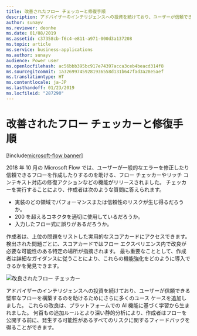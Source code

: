 ```yaml
---
title: 改善されたフロー チェッカーと修復手順
description: アドバイザーのインテリジェンスへの投資を続けており、ユーザーが信頼できる堅牢なフローを構築するのを助けるためにさらに多くのユース ケースを追加しました。
author: sunayv
ms.reviewer: deonhe
ms.date: 01/08/2019
ms.assetid: c37358cb-f6c4-e811-a971-000d3a137208
ms.topic: article
ms.service: business-applications
ms.author: sunayv
audience: Power user
ms.openlocfilehash: ac56bbb395bc917e74397acca3ceb4beacd314f8
ms.sourcegitcommit: 1a326997459281936558d131b647fad3a28e5aef
ms.translationtype: HT
ms.contentlocale: ja-JP
ms.lasthandoff: 01/23/2019
ms.locfileid: "287290"
---
```

# <a name="improved-flow-checker-and-remediation-steps"></a>改善されたフロー チェッカーと修復手順


[!include[microsoft-flow banner](../includes/microsoft-flow.md)]

2018 年 10 月の Microsoft Flow では、ユーザーが一般的なエラーを修正したり信頼できるフローを作成したりするのを助ける、フロー チェッカーやリッチ コンテキスト対応の修復アクションなどの機能がリリースされました。 チェッカーを実行することにより、作成者は次のような質問に答えられます。

- 実装のどの領域でパフォーマンスまたは信頼性のリスクが生じ得るだろうか。
- 200 を超えるコネクタを適切に使用しているだろうか。
- 入力したフロー式に誤りがあるだろうか。

作成者は、上位の問題をリストした実用的なスコアカードにアクセスできます。 検出された問題ごとに、スコアカードではフロー エクスペリエンス内で改良が必要な可能性のある特定の場所が指摘されます。 最も重要なこととして、作成者は詳細なガイダンスに従うことにより、これらの機能強化をどのように導入できるかを発見できます。

![改良されたフロー チェッカー](media/ImprovedFlowChecker-1.png "改良されたフロー チェッカー")

アドバイザーのインテリジェンスへの投資を続けており、ユーザーが信頼できる堅牢なフローを構築するのを助けるためにさらに多くのユース ケースを追加しました。 これらの改良は、プラットフォームでの AI 機能に基づく学習から生まれました。 何百もの追加ルールとより深い静的分析により、作成者はフローを公開する前に、発生する可能性があるすべてのリスクに関するフィードバックを得ることができます。
